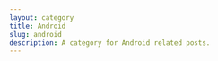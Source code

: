```yaml
---
layout: category
title: Android
slug: android
description: A category for Android related posts.
---
```

